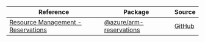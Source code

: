 | Reference | Package | Source |
|---|---|---|
|[Resource Management - Reservations](arm-reservations-readme.md)|[@azure/arm-reservations](https://www.npmjs.com/package/@azure/arm-reservations)|[GitHub](https://github.com/Azure/azure-sdk-for-js/blob/main/sdk/reservations/arm-reservations)|
